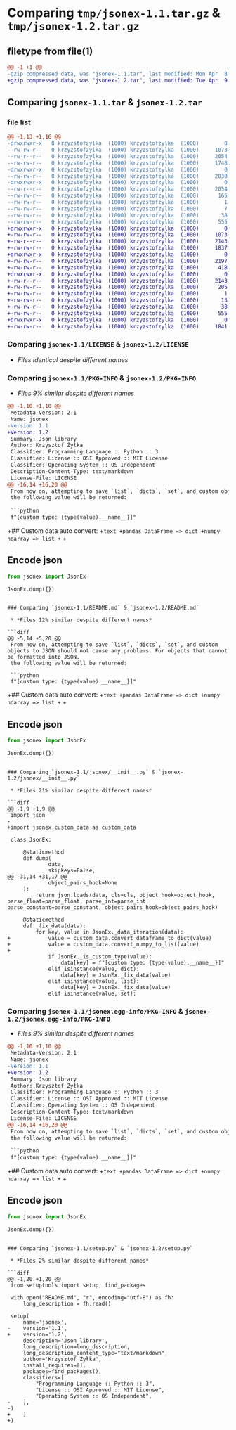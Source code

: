 # Comparing `tmp/jsonex-1.1.tar.gz` & `tmp/jsonex-1.2.tar.gz`

## filetype from file(1)

```diff
@@ -1 +1 @@
-gzip compressed data, was "jsonex-1.1.tar", last modified: Mon Apr  8 14:31:39 2024, max compression
+gzip compressed data, was "jsonex-1.2.tar", last modified: Tue Apr  9 18:53:04 2024, max compression
```

## Comparing `jsonex-1.1.tar` & `jsonex-1.2.tar`

### file list

```diff
@@ -1,13 +1,16 @@
-drwxrwxr-x   0 krzyzstofzylka  (1000) krzyzstofzylka  (1000)        0 2024-04-08 14:31:39.183510 jsonex-1.1/
--rw-rw-r--   0 krzyzstofzylka  (1000) krzyzstofzylka  (1000)     1073 2024-04-04 20:07:48.000000 jsonex-1.1/LICENSE
--rw-r--r--   0 krzyzstofzylka  (1000) krzyzstofzylka  (1000)     2054 2024-04-08 14:31:39.183510 jsonex-1.1/PKG-INFO
--rw-rw-r--   0 krzyzstofzylka  (1000) krzyzstofzylka  (1000)     1748 2024-04-08 14:31:14.000000 jsonex-1.1/README.md
-drwxrwxr-x   0 krzyzstofzylka  (1000) krzyzstofzylka  (1000)        0 2024-04-08 14:31:39.179510 jsonex-1.1/jsonex/
--rw-rw-r--   0 krzyzstofzylka  (1000) krzyzstofzylka  (1000)     2030 2024-04-08 14:31:14.000000 jsonex-1.1/jsonex/__init__.py
-drwxrwxr-x   0 krzyzstofzylka  (1000) krzyzstofzylka  (1000)        0 2024-04-08 14:31:39.183510 jsonex-1.1/jsonex.egg-info/
--rw-r--r--   0 krzyzstofzylka  (1000) krzyzstofzylka  (1000)     2054 2024-04-08 14:31:39.000000 jsonex-1.1/jsonex.egg-info/PKG-INFO
--rw-rw-r--   0 krzyzstofzylka  (1000) krzyzstofzylka  (1000)      165 2024-04-08 14:31:39.000000 jsonex-1.1/jsonex.egg-info/SOURCES.txt
--rw-rw-r--   0 krzyzstofzylka  (1000) krzyzstofzylka  (1000)        1 2024-04-08 14:31:39.000000 jsonex-1.1/jsonex.egg-info/dependency_links.txt
--rw-rw-r--   0 krzyzstofzylka  (1000) krzyzstofzylka  (1000)        7 2024-04-08 14:31:39.000000 jsonex-1.1/jsonex.egg-info/top_level.txt
--rw-rw-r--   0 krzyzstofzylka  (1000) krzyzstofzylka  (1000)       38 2024-04-08 14:31:39.183510 jsonex-1.1/setup.cfg
--rw-rw-r--   0 krzyzstofzylka  (1000) krzyzstofzylka  (1000)      555 2024-04-08 14:31:14.000000 jsonex-1.1/setup.py
+drwxrwxr-x   0 krzyzstofzylka  (1000) krzyzstofzylka  (1000)        0 2024-04-09 18:53:04.919156 jsonex-1.2/
+-rw-rw-r--   0 krzyzstofzylka  (1000) krzyzstofzylka  (1000)     1073 2024-04-04 20:07:48.000000 jsonex-1.2/LICENSE
+-rw-r--r--   0 krzyzstofzylka  (1000) krzyzstofzylka  (1000)     2143 2024-04-09 18:53:04.919156 jsonex-1.2/PKG-INFO
+-rw-rw-r--   0 krzyzstofzylka  (1000) krzyzstofzylka  (1000)     1837 2024-04-09 18:48:24.000000 jsonex-1.2/README.md
+drwxrwxr-x   0 krzyzstofzylka  (1000) krzyzstofzylka  (1000)        0 2024-04-09 18:53:04.915156 jsonex-1.2/jsonex/
+-rw-rw-r--   0 krzyzstofzylka  (1000) krzyzstofzylka  (1000)     2197 2024-04-09 18:48:24.000000 jsonex-1.2/jsonex/__init__.py
+-rw-rw-r--   0 krzyzstofzylka  (1000) krzyzstofzylka  (1000)      418 2024-04-09 18:48:24.000000 jsonex-1.2/jsonex/custom_data.py
+drwxrwxr-x   0 krzyzstofzylka  (1000) krzyzstofzylka  (1000)        0 2024-04-09 18:53:04.919156 jsonex-1.2/jsonex.egg-info/
+-rw-r--r--   0 krzyzstofzylka  (1000) krzyzstofzylka  (1000)     2143 2024-04-09 18:53:04.000000 jsonex-1.2/jsonex.egg-info/PKG-INFO
+-rw-rw-r--   0 krzyzstofzylka  (1000) krzyzstofzylka  (1000)      205 2024-04-09 18:53:04.000000 jsonex-1.2/jsonex.egg-info/SOURCES.txt
+-rw-rw-r--   0 krzyzstofzylka  (1000) krzyzstofzylka  (1000)        1 2024-04-09 18:53:04.000000 jsonex-1.2/jsonex.egg-info/dependency_links.txt
+-rw-rw-r--   0 krzyzstofzylka  (1000) krzyzstofzylka  (1000)       13 2024-04-09 18:53:04.000000 jsonex-1.2/jsonex.egg-info/top_level.txt
+-rw-rw-r--   0 krzyzstofzylka  (1000) krzyzstofzylka  (1000)       38 2024-04-09 18:53:04.919156 jsonex-1.2/setup.cfg
+-rw-rw-r--   0 krzyzstofzylka  (1000) krzyzstofzylka  (1000)      555 2024-04-09 18:52:53.000000 jsonex-1.2/setup.py
+drwxrwxr-x   0 krzyzstofzylka  (1000) krzyzstofzylka  (1000)        0 2024-04-09 18:53:04.919156 jsonex-1.2/tests/
+-rw-rw-r--   0 krzyzstofzylka  (1000) krzyzstofzylka  (1000)     1841 2024-04-09 18:48:53.000000 jsonex-1.2/tests/__init__.py
```

### Comparing `jsonex-1.1/LICENSE` & `jsonex-1.2/LICENSE`

 * *Files identical despite different names*

### Comparing `jsonex-1.1/PKG-INFO` & `jsonex-1.2/PKG-INFO`

 * *Files 9% similar despite different names*

```diff
@@ -1,10 +1,10 @@
 Metadata-Version: 2.1
 Name: jsonex
-Version: 1.1
+Version: 1.2
 Summary: Json library
 Author: Krzysztof Żyłka
 Classifier: Programming Language :: Python :: 3
 Classifier: License :: OSI Approved :: MIT License
 Classifier: Operating System :: OS Independent
 Description-Content-Type: text/markdown
 License-File: LICENSE
@@ -16,14 +16,20 @@
 From now on, attempting to save `list`, `dicts`, `set`, and custom objects to JSON should not cause any problems. For objects that cannot be formatted into JSON, 
 the following value will be returned:
 
 ```python
 f"[custom type: {type(value).__name__}]"
 ```
 
+## Custom data auto convert:
+```text
+pandas DataFrame => dict
+numpy ndarray => list
+```
+
 ## Encode json
 ```python
 from jsonex import JsonEx
 
 JsonEx.dump({})
 ```
```

### Comparing `jsonex-1.1/README.md` & `jsonex-1.2/README.md`

 * *Files 12% similar despite different names*

```diff
@@ -5,14 +5,20 @@
 From now on, attempting to save `list`, `dicts`, `set`, and custom objects to JSON should not cause any problems. For objects that cannot be formatted into JSON, 
 the following value will be returned:
 
 ```python
 f"[custom type: {type(value).__name__}]"
 ```
 
+## Custom data auto convert:
+```text
+pandas DataFrame => dict
+numpy ndarray => list
+```
+
 ## Encode json
 ```python
 from jsonex import JsonEx
 
 JsonEx.dump({})
 ```
```

### Comparing `jsonex-1.1/jsonex/__init__.py` & `jsonex-1.2/jsonex/__init__.py`

 * *Files 21% similar despite different names*

```diff
@@ -1,9 +1,9 @@
 import json
-
+import jsonex.custom_data as custom_data
 
 class JsonEx:
 
     @staticmethod
     def dump(
             data,
             skipkeys=False,
@@ -31,14 +31,17 @@
             object_pairs_hook=None
     ):
         return json.loads(data, cls=cls, object_hook=object_hook, parse_float=parse_float, parse_int=parse_int, parse_constant=parse_constant, object_pairs_hook=object_pairs_hook)
 
     @staticmethod
     def _fix_data(data):
         for key, value in JsonEx._data_iteration(data):
+            value = custom_data.convert_dataframe_to_dict(value)
+            value = custom_data.convert_numpy_to_list(value)
+
             if JsonEx._is_custom_type(value):
                 data[key] = f"[custom type: {type(value).__name__}]"
             elif isinstance(value, dict):
                 data[key] = JsonEx._fix_data(value)
             elif isinstance(value, list):
                 data[key] = JsonEx._fix_data(value)
             elif isinstance(value, set):
```

### Comparing `jsonex-1.1/jsonex.egg-info/PKG-INFO` & `jsonex-1.2/jsonex.egg-info/PKG-INFO`

 * *Files 9% similar despite different names*

```diff
@@ -1,10 +1,10 @@
 Metadata-Version: 2.1
 Name: jsonex
-Version: 1.1
+Version: 1.2
 Summary: Json library
 Author: Krzysztof Żyłka
 Classifier: Programming Language :: Python :: 3
 Classifier: License :: OSI Approved :: MIT License
 Classifier: Operating System :: OS Independent
 Description-Content-Type: text/markdown
 License-File: LICENSE
@@ -16,14 +16,20 @@
 From now on, attempting to save `list`, `dicts`, `set`, and custom objects to JSON should not cause any problems. For objects that cannot be formatted into JSON, 
 the following value will be returned:
 
 ```python
 f"[custom type: {type(value).__name__}]"
 ```
 
+## Custom data auto convert:
+```text
+pandas DataFrame => dict
+numpy ndarray => list
+```
+
 ## Encode json
 ```python
 from jsonex import JsonEx
 
 JsonEx.dump({})
 ```
```

### Comparing `jsonex-1.1/setup.py` & `jsonex-1.2/setup.py`

 * *Files 2% similar despite different names*

```diff
@@ -1,20 +1,20 @@
 from setuptools import setup, find_packages
 
 with open("README.md", "r", encoding="utf-8") as fh:
     long_description = fh.read()
 
 setup(
     name='jsonex',
-    version='1.1',
+    version='1.2',
     description='Json library',
     long_description=long_description,
     long_description_content_type="text/markdown",
     author='Krzysztof Żyłka',
     install_requires=[],
     packages=find_packages(),
     classifiers=[
         "Programming Language :: Python :: 3",
         "License :: OSI Approved :: MIT License",
         "Operating System :: OS Independent",
-    ],
-)
+    ]
+)
```

